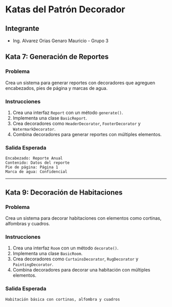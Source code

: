 # Katas del Patrón Decorador

## Integrante
- Ing. Alvarez Orias Genaro Mauricio - Grupo 3

## Kata 7: Generación de Reportes

### Problema
Crea un sistema para generar reportes con decoradores que agreguen encabezados, pies de página y marcas de agua.

### Instrucciones
1. Crea una interfaz `Report` con un método `generate()`.
2. Implementa una clase `BasicReport`.
3. Crea decoradores como `HeaderDecorator`, `FooterDecorator` y `WatermarkDecorator`.
4. Combina decoradores para generar reportes con múltiples elementos.

### Salida Esperada

```plaintext
Encabezado: Reporte Anual  
Contenido: Datos del reporte  
Pie de página: Página 1  
Marca de agua: Confidencial
```

---

## Kata 9: Decoración de Habitaciones

### Problema
Crea un sistema para decorar habitaciones con elementos como cortinas, alfombras y cuadros.

### Instrucciones
1. Crea una interfaz `Room` con un método `decorate()`.
2. Implementa una clase `BasicRoom`.
3. Crea decoradores como `CurtainsDecorator`, `RugDecorator` y `PaintingDecorator`.
4. Combina decoradores para decorar una habitación con múltiples elementos.

### Salida Esperada

```plaintext
Habitación básica con cortinas, alfombra y cuadros
```